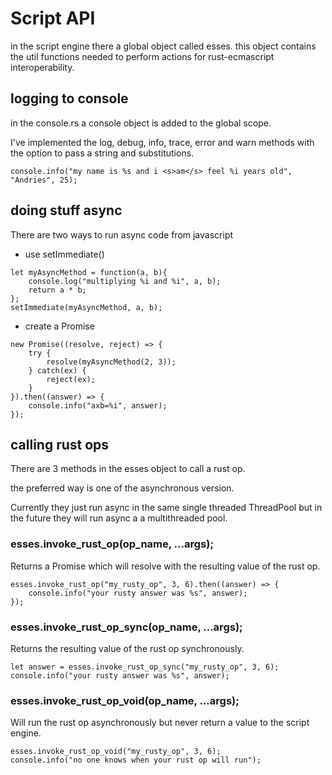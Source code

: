 # Script API

in the script engine there a global object called esses. this object contains the util functions needed to perform 
actions for rust-ecmascript interoperability.

## logging to console

in the console.rs a console object is added to the global scope.

I've implemented the log, debug, info, trace, error and warn methods with the option to pass a string and substitutions.

```ecmascript
console.info("my name is %s and i <s>am</s> feel %i years old", "Andries", 25);
```

## doing stuff async

There are two ways to run async code from javascript

* use setImmediate()

```ecmascript
let myAsyncMethod = function(a, b){
    console.log("multiplying %i and %i", a, b);
    return a * b;
};
setImmediate(myAsyncMethod, a, b);
```

* create a Promise
```ecmascript
new Promise((resolve, reject) => {
    try {
        resolve(myAsyncMethod(2, 3));
    } catch(ex) {
        reject(ex);
    }
}).then((answer) => {
    console.info("axb=%i", answer);
});
```

## calling rust ops

There are 3 methods in the esses object to call a rust op.

the preferred way is one of the asynchronous version.

Currently they just run async in the same single threaded ThreadPool but 
in the future they will run async a a multithreaded pool.

### esses.invoke_rust_op(op_name, ...args);

Returns a Promise which will resolve with the resulting value of the rust op.

```ecmascript
esses.invoke_rust_op("my_rusty_op", 3, 6).then((answer) => {
    console.info("your rusty answer was %s", answer);
});
```

### esses.invoke_rust_op_sync(op_name, ...args);

Returns the resulting value of the rust op synchronously.

```ecmascript
let answer = esses.invoke_rust_op_sync("my_rusty_op", 3, 6);
console.info("your rusty answer was %s", answer);
```

### esses.invoke_rust_op_void(op_name, ...args);

Will run the rust op asynchronously but never return a value to the script engine.

```ecmascript
esses.invoke_rust_op_void("my_rusty_op", 3, 6);
console.info("no one knows when your rust op will run");
```